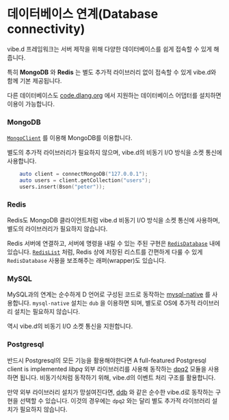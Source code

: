 # 데이터베이스 연계(Database connectivity)

vibe.d 프레임워크는 서버 제작을 위해 다양한 데이터베이스를 쉽게 접속할 수 있게 해줍니다.

특히 **MongoDB** 와 **Redis** 는 별도 추가적 라이브러리 없이 접속할 수 있게 vibe.d와 함께 기본 제공됩니다.

다른 데이터베이스도 [code.dlang.org](https://code.dlang.org) 에서 지원하는 데이터베이스 어댑터를 설치하면 이용이 가능합니다.

### MongoDB

[`MongoClient`](http://vibed.org/api/vibe.db.mongo.client/MongoClient) 를 이용해 MongoDB를 이용합니다.

별도의 추가적 라이브러리가 필요하지 않으며, vibe.d의 비동기 I/O 방식을 소켓 통신에 사용합니다.

```d
    auto client = connectMongoDB("127.0.0.1");
    auto users = client.getCollection("users");
    users.insert(Bson("peter"));
```

### Redis

Redis도 MongoDB 클라이언트처럼 vibe.d 비동기 I/O 방식을 소켓 통신에 사용하며, 별도의 라이브러리가 필요하지 않습니다.

Redis 서버에 연결하고, 서버에 명령을 내릴 수 있는 주된 구현은 [`RedisDatabase`](http://vibed.org/api/vibe.db.redis.redis/RedisDatabase) 내에 있습니다. [`RedisList`](http://vibed.org/api/vibe.db.redis.types/RedisList) 처럼, Redis 상에 저장된 리스트를 간편하게 다룰 수 있게 `RedisDatabase` 사용을 보조해주는 래퍼(wrapper)도 있습니다.

### MySQL

MySQL과의 연계는 순수하게 D 언어로 구성된 코드로 동작하는 [mysql-native](http://code.dlang.org/packages/mysql-native) 를 사용합니다. `mysql-native` 설치는 `dub` 을 이용하면 되며, 별도로 OS에 추가적 라이브러리 설치는 필요하지 않습니다.

역시 vibe.d의 비동기 I/O 소켓 통신을 지원합니다.

### Postgresql

반드시 Postgresql의 모든 기능을 활용해야한다면
A full-featured Postgresql client is implemented *libpq* 외부 라이브러리를 사용해 동작하는 [dpq2](http://code.dlang.org/packages/dpq2) 모듈을 사용하면 됩니다. 비동기식처럼 동작하기 위해, vibe.d의 이벤트 처리 구조를 활용합니다.

만약 외부 라이브러리 설치가 망설여진다면, [ddb](http://code.dlang.org/packages/ddb) 와 같은 순수한 vibe.d로 동작하는 구현을 선택할 수 있습니다. 이것의 경우에는 `dpq2` 와는 달리 별도 추가적 라이브러리 설치가 필요하지 않습니다.

